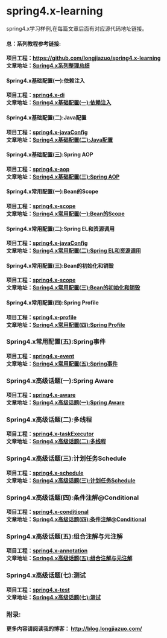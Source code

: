 # spring4.x-learning
spring4.x学习样例,在每篇文章后面有对应源代码地址链接。<br>

#### 总：系列教程参考链接:<br>
<b>项目工程<b>：<a href="https://github.com/longjiazuo/spring4.x-learning/tree/master/spring4.x-di" target="_blank">https://github.com/longjiazuo/spring4.x-learning <br>
文章地址：<a href="http://blog.longjiazuo.com/archives/category/code_language/spring4.x" target="_blank">Spring4.x系列整理总结</a><br>

#### Spring4.x基础配置(一):依赖注入
<b>项目工程<b>：<a href="https://github.com/longjiazuo/spring4.x-learning/tree/master/spring4.x-di" target="_blank">spring4.x-di</a><br>
文章地址：<a href="http://blog.longjiazuo.com/archives/1239" target="_blank">Spring4.x基础配置(一):依赖注入</a><br>

#### Spring4.x基础配置(二):Java配置
<b>项目工程<b>：<a href="https://github.com/longjiazuo/spring4.x-learning/tree/master/spring4.x-javaConfig" target="_blank">spring4.x-javaConfig</a><br>
文章地址：<a href="http://blog.longjiazuo.com/archives/1265" target="_blank">Spring4.x基础配置(二):Java配置</a><br>

#### Spring4.x基础配置(三):Spring AOP
<b>项目工程<b>：<a href="https://github.com/longjiazuo/spring4.x-learning/tree/master/spring4.x-aop" target="_blank">spring4.x-aop</a><br>
文章地址：<a href="http://blog.longjiazuo.com/archives/1274" target="_blank">Spring4.x基础配置(三):Spring AOP</a><br>

#### Spring4.x常用配置(一):Bean的Scope
<b>项目工程<b>：<a href="https://github.com/longjiazuo/spring4.x-learning/tree/master/spring4.x-scope" target="_blank">spring4.x-scope</a><br>
文章地址：<a href="http://blog.longjiazuo.com/archives/1289" target="_blank">Spring4.x常用配置(一):Bean的Scope</a><br>

#### Spring4.x常用配置(二):Spring EL和资源调用
<b>项目工程<b>：<a href="https://github.com/longjiazuo/spring4.x-learning/tree/master/spring4.x-scope" target="_blank">spring4.x-javaConfig</a><br>
文章地址：<a href="http://blog.longjiazuo.com/archives/1294" target="_blank">Spring4.x常用配置(二):Spring EL和资源调用</a><br>

#### Spring4.x常用配置(三):Bean的初始化和销毁
<b>项目工程<b>：<a href="https://github.com/longjiazuo/spring4.x-learning/tree/master/spring4.x-scope" target="_blank">spring4.x-scope</a><br>
文章地址：<a href="http://blog.longjiazuo.com/archives/1304" target="_blank">Spring4.x常用配置(三):Bean的初始化和销毁</a><br>

#### Spring4.x常用配置(四):Spring Profile
<b>项目工程<b>：<a href="https://github.com/longjiazuo/spring4.x-learning/tree/master/spring4.x-profile" target="_blank">spring4.x-profile</a><br>
文章地址：<a href="http://blog.longjiazuo.com/archives/1310" target="_blank">Spring4.x常用配置(四):Spring Profile</a><br>

### Spring4.x常用配置(五):Spring事件
<b>项目工程<b>：<a href="https://github.com/longjiazuo/spring4.x-learning/tree/master/spring4.x-event" target="_blank">spring4.x-event</a><br>
文章地址：<a href="http://blog.longjiazuo.com/archives/1320" target="_blank">Spring4.x常用配置(五):Spring事件</a><br>

### Spring4.x高级话题(一):Spring Aware
<b>项目工程<b>：<a href="https://github.com/longjiazuo/spring4.x-learning/tree/master/spring4.x-aware" target="_blank">spring4.x-aware</a><br>
文章地址：<a href="http://blog.longjiazuo.com/archives/1324" target="_blank">Spring4.x高级话题(一):Spring Aware</a><br>

### Spring4.x高级话题(二):多线程
<b>项目工程<b>：<a href="https://github.com/longjiazuo/spring4.x-learning/tree/master/spring4.x-taskExecutor" target="_blank">spring4.x-taskExecutor</a><br>
文章地址：<a href="http://blog.longjiazuo.com/archives/1338" target="_blank">Spring4.x高级话题(二):多线程</a><br>

### Spring4.x高级话题(三):计划任务Schedule
<b>项目工程<b>：<a href="https://github.com/longjiazuo/spring4.x-learning/tree/master/spring4.x-schedule" target="_blank">spring4.x-schedule</a><br>
文章地址：<a href="http://blog.longjiazuo.com/archives/1344" target="_blank">Spring4.x高级话题(三):计划任务Schedule</a><br>

### Spring4.x高级话题(四):条件注解@Conditional
<b>项目工程<b>：<a href="https://github.com/longjiazuo/spring4.x-learning/tree/master/spring4.x-conditional" target="_blank">spring4.x-conditional</a><br>
文章地址：<a href="http://blog.longjiazuo.com/archives/1351" target="_blank">Spring4.x高级话题(四):条件注解@Conditional</a><br>

### Spring4.x高级话题(五):组合注解与元注解
<b>项目工程<b>：<a href="https://github.com/longjiazuo/spring4.x-learning/tree/master/spring4.x-annotation" target="_blank">spring4.x-annotation</a><br>
文章地址：<a href="http://blog.longjiazuo.com/archives/1361" target="_blank">Spring4.x高级话题(五):组合注解与元注解</a><br>

### Spring4.x高级话题(七):测试
<b>项目工程<b>：<a href="https://github.com/longjiazuo/spring4.x-learning/tree/master/spring4.x-test" target="_blank">spring4.x-test</a><br>
文章地址：<a href="http://blog.longjiazuo.com/archives/1377" target="_blank">Spring4.x高级话题(七):测试</a><br>

### 附录:
<b>更多内容请阅读我的博客</b>：
<a href="http://blog.longjiazuo.com/" target="_blank">http://blog.longjiazuo.com/